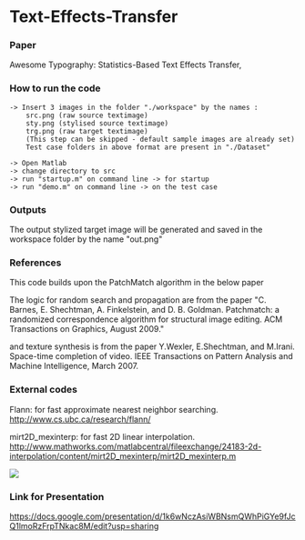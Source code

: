 # Text-Effects-Transfer


### Paper
Awesome Typography: Statistics-Based Text Effects Transfer, 



### How to run the code
```
-> Insert 3 images in the folder "./workspace" by the names : 
	src.png (raw source textimage)
	sty.png (stylised source textimage)
	trg.png (raw target textimage)
    (This step can be skipped - default sample images are already set)
    Test case folders in above format are present in "./Dataset"
    
-> Open Matlab 
-> change directory to src
-> run "startup.m" on command line -> for startup
-> run "demo.m" on command line -> on the test case
```

### Outputs
The output stylized target image will be generated and saved in the workspace folder by the name "out.png"

### References 
This code builds upon the PatchMatch algorithm in the below paper

The logic for random search and propagation are from the paper
"C. Barnes, E. Shechtman, A. Finkelstein, and D. B. Goldman. Patchmatch: a randomized correspondence algorithm for structural image editing. ACM Transactions on Graphics, August 2009."

and texture synthesis is from the paper
Y.Wexler, E.Shechtman, and M.Irani. Space-time completion of video. IEEE Transactions on Pattern Analysis and Machine Intelligence, March 2007.

### External codes

Flann: for fast approximate nearest neighbor searching.
http://www.cs.ubc.ca/research/flann/

mirt2D_mexinterp: for fast 2D linear interpolation.
http://www.mathworks.com/matlabcentral/fileexchange/24183-2d-interpolation/content/mirt2D_mexinterp/mirt2D_mexinterp.m

![](https://i.imgur.com/tgp9xbQ.png)

### Link for Presentation
https://docs.google.com/presentation/d/1k6wNczAsiWBNsmQWhPiGYe9fJcQ1lmoRzFrpTNkac8M/edit?usp=sharing



